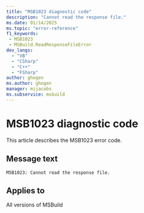 ```yaml
---
title: "MSB1023 diagnostic code"
description: "Cannot read the response file."
ms.date: 01/14/2025
ms.topic: "error-reference"
f1_keywords:
 - MSB1023
 - MSBuild.ReadResponseFileError
dev_langs:
  - "VB"
  - "CSharp"
  - "C++"
  - "FSharp"
author: ghogen
ms.author: ghogen
manager: mijacobs
ms.subservice: msbuild
---
```


# MSB1023 diagnostic code

<!-- :::ErrorDefinitionDescription::: -->
<!-- :::editable-content name="introDescription"::: -->
This article describes the MSB1023 error code.
<!-- :::editable-content-end::: -->

## Message text

```output
MSB1023: Cannot read the response file.
```

<!-- :::editable-content name="postOutputDescription"::: -->
<!--
{StrBegin="MSBUILD : error MSB1023: "}UE: This error is shown when the response file cannot be read off disk.
    LOCALIZATION: The prefix "MSBUILD : error MSBxxxx:" should not be localized. {0} contains a localized message explaining
    why the response file could not be read -- this message comes from the CLR/FX.
-->
<!-- :::editable-content-end::: -->
<!-- :::ErrorDefinitionDescription-end::: -->

## Applies to

All versions of MSBuild
